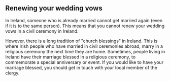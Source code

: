 ##  Renewing your wedding vows

In Ireland, someone who is already married cannot get married again (even if
it is to the same person). This means that you cannot renew your wedding vows
in a civil ceremony in Ireland.

However, there is a long tradition of "church blessings" in Ireland. This is
where Irish people who have married in civil ceremonies abroad, marry in a
religious ceremony the next time they are home. Sometimes, people living in
Ireland have their marriage blessed in a religious ceremony, to commemorate a
special anniversary or event. If you would like to have your marriage blessed,
you should get in touch with your local member of the clergy.
